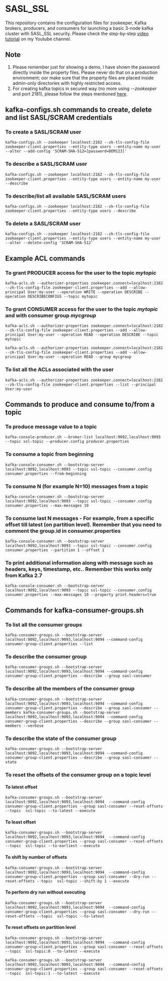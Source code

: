# SASL_SSL
This repository contains the configuration files for zookeeper, Kafka brokers, producers, and consumers for launching a basic 3-node kafka cluster with SASL_SSL security. Please check the step-by-step [video tutorial](https://www.youtube.com/watch?v=U0XennY3_Ac) on my Youtube channel.

## Note
1. Please remember just for showing a demo, I have shown the password directly inside the property files. Please never do that on a production environment; oor make sure that the property files are placed inside admin-only directories with highly restricted access.
2. For creating kafka topics in secured way (no more using *--zookeeper* and port 2181), please follow the steps mentioned [here](https://github.com/vinclv/data-engineering-minds-kafka/blob/main/config/sasl_ssl/SecureTopicCreation.md).

## kafka-configs.sh commands to create, delete and list SASL/SCRAM credentials
### To create a SASL/SCRAM user
`kafka-configs.sh --zookeeper localhost:2182 --zk-tls-config-file zookeeper-client.properties --entity-type users --entity-name my-user --alter --add-config 'SCRAM-SHA-512=[password=DEM123]'`

### To describe a SASL/SCRAM user
`kafka-configs.sh --zookeeper localhost:2182 --zk-tls-config-file zookeeper-client.properties --entity-type users --entity-name my-user --describe`

### To describe/list all available SASL/SCRAM users
`kafka-configs.sh --zookeeper localhost:2182 --zk-tls-config-file zookeeper-client.properties --entity-type users --describe`

### To delete a SASL/SCRAM user
`kafka-configs.sh --zookeeper localhost:2182 --zk-tls-config-file zookeeper-client.properties --entity-type users --entity-name my-user --alter --delete-config 'SCRAM-SHA-512'`

## Example ACL commands 
### To grant PRODUCER access for the user to the topic *mytopic*
`kafka-acls.sh --authorizer-properties zookeeper.connect=localhost:2182 --zk-tls-config-file zookeeper-client.properties --add --allow-principal User:my-user --operation WRITE --operation DESCRIBE --operation DESCRIBECONFIGS --topic mytopic`

### To grant CONSUMER access for the user to the topic *mytopic* and with consumer group *mycgroup*

`kafka-acls.sh --authorizer-properties zookeeper.connect=localhost:2182 --zk-tls-config-file zookeeper-client.properties --add --allow-principal User:my-user --operation READ --operation DESCRIBE --topic mytopic`

`kafka-acls.sh --authorizer-properties zookeeper.connect=localhost:2182 --zk-tls-config-file zookeeper-client.properties --add --allow-principal User:my-user --operation READ --group mycgroup`

### To list all the ACLs associated with the user
`kafka-acls.sh --authorizer-properties zookeeper.connect=localhost:2182 --zk-tls-config-file zookeeper-client.properties --list --principal User:my-user`


## Commands to produce and consume to/from a topic

### To produce message value to a topic
`
kafka-console-producer.sh --broker-list localhost:9092,localhost:9093 --topic ssl-topic --producer.config producer.properties
`

### To consume a topic from beginning
`
kafka-console-consumer.sh --bootstrap-server localhost:9092,localhost:9093 --topic ssl-topic --consumer.config consumer.properties --from-beginning
`

### To consume N (for example N=10) messages from a topic
`
kafka-console-consumer.sh --bootstrap-server localhost:9092,localhost:9093 --topic ssl-topic --consumer.config consumer.properties --max-messages 10
`

### To consume last N messages - For example, from a specific offset till latest (on partition level). Remember that you need to comment the group.id in consumer.properties
`
kafka-console-consumer.sh --bootstrap-server localhost:9092,localhost:9093 --topic ssl-topic --consumer.config consumer.properties --partition 1 --offset 1
`

### To print additional information along with message such as headers, keys, timestamp, etc.. Remember this works only from Kafka 2.7
`
kafka-console-consumer.sh --bootstrap-server localhost:9092,localhost:9093 --topic ssl-topic --consumer.config consumer.properties --max-messages 10 --property print.headers=true
`

## Commands for kafka-consumer-groups.sh

### To list all the consumer groups
`
kafka-consumer-groups.sh --bootstrap-server localhost:9092,localhost:9093,localhost:9094 --command-config consumer-group-client.properties --list
`

### To describe the consumer group
`
kafka-consumer-groups.sh --bootstrap-server localhost:9092,localhost:9093,localhost:9094 --command-config consumer-group-client.properties --describe --group sasl-consumer
`

### To describe all the members of the consumer group
`
kafka-consumer-groups.sh --bootstrap-server localhost:9092,localhost:9093,localhost:9094 --command-config consumer-group-client.properties --describe --group sasl-consumer --members
kafka-consumer-groups.sh --bootstrap-server localhost:9092,localhost:9093,localhost:9094 --command-config consumer-group-client.properties --describe --group sasl-consumer --members --verbose
`

### To describe the state of the consumer group
`
kafka-consumer-groups.sh --bootstrap-server localhost:9092,localhost:9093,localhost:9094 --command-config consumer-group-client.properties --describe --group sasl-consumer --state
`

### To reset the offsets of the consumer group on a topic level

#### To latest offset
`
kafka-consumer-groups.sh --bootstrap-server localhost:9092,localhost:9093,localhost:9094  --command-config consumer-group-client.properties --group sasl-consumer --reset-offsets --topic  ssl-topic --to-latest --execute
`

#### To least offset 
`
kafka-consumer-groups.sh --bootstrap-server localhost:9092,localhost:9093,localhost:9094  --command-config consumer-group-client.properties --group sasl-consumer --reset-offsets --topic  ssl-topic --to-earliest --execute
`

#### To shift by number of offsets
`
kafka-consumer-groups.sh --bootstrap-server localhost:9092,localhost:9093,localhost:9094  --command-config consumer-group-client.properties --group sasl-consumer --dry-run --reset-offsets --topic  ssl-topic --shift-by 1 --execute
`

#### To perform dry run without executing
`
kafka-consumer-groups.sh --bootstrap-server localhost:9092,localhost:9093,localhost:9094  --command-config consumer-group-client.properties --group sasl-consumer --dry-run --reset-offsets --topic  ssl-topic --to-latest
`

#### To reset offsets on partition level 
`
kafka-consumer-groups.sh --bootstrap-server localhost:9092,localhost:9093,localhost:9094  --command-config consumer-group-client.properties --group sasl-consumer --reset-offsets --topic  ssl-topic:0 --to-latest --execute
`

`
kafka-consumer-groups.sh --bootstrap-server localhost:9092,localhost:9093,localhost:9094  --command-config consumer-group-client.properties --group sasl-consumer --reset-offsets --topic  ssl-topic:1 --to-latest --execute
`
